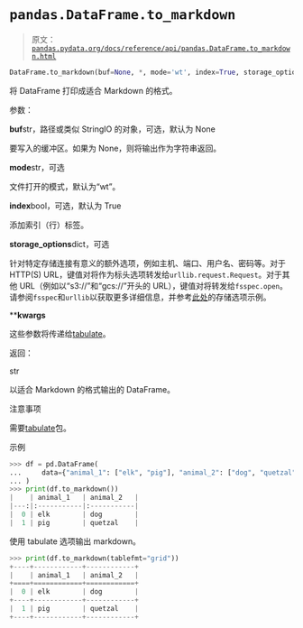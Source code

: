# `pandas.DataFrame.to_markdown`

> 原文：[`pandas.pydata.org/docs/reference/api/pandas.DataFrame.to_markdown.html`](https://pandas.pydata.org/docs/reference/api/pandas.DataFrame.to_markdown.html)

```py
DataFrame.to_markdown(buf=None, *, mode='wt', index=True, storage_options=None, **kwargs)
```

将 DataFrame 打印成适合 Markdown 的格式。

参数：

**buf**str，路径或类似 StringIO 的对象，可选，默认为 None

要写入的缓冲区。如果为 None，则将输出作为字符串返回。

**mode**str，可选

文件打开的模式，默认为“wt”。

**index**bool，可选，默认为 True

添加索引（行）标签。

**storage_options**dict，可选

针对特定存储连接有意义的额外选项，例如主机、端口、用户名、密码等。对于 HTTP(S) URL，键值对将作为标头选项转发给`urllib.request.Request`。对于其他 URL（例如以“s3://”和“gcs://”开头的 URL），键值对将转发给`fsspec.open`。请参阅`fsspec`和`urllib`以获取更多详细信息，并参考[此处](https://pandas.pydata.org/docs/user_guide/io.html?highlight=storage_options#reading-writing-remote-files)的存储选项示例。

****kwargs**

这些参数将传递给[tabulate](https://pypi.org/project/tabulate)。

返回：

str

以适合 Markdown 的格式输出的 DataFrame。

注意事项

需要[tabulate](https://pypi.org/project/tabulate)包。

示例

```py
>>> df = pd.DataFrame(
...     data={"animal_1": ["elk", "pig"], "animal_2": ["dog", "quetzal"]}
... )
>>> print(df.to_markdown())
|    | animal_1   | animal_2   |
|---:|:-----------|:-----------|
|  0 | elk        | dog        |
|  1 | pig        | quetzal    | 
```

使用 tabulate 选项输出 markdown。

```py
>>> print(df.to_markdown(tablefmt="grid"))
+----+------------+------------+
|    | animal_1   | animal_2   |
+====+============+============+
|  0 | elk        | dog        |
+----+------------+------------+
|  1 | pig        | quetzal    |
+----+------------+------------+ 
```
